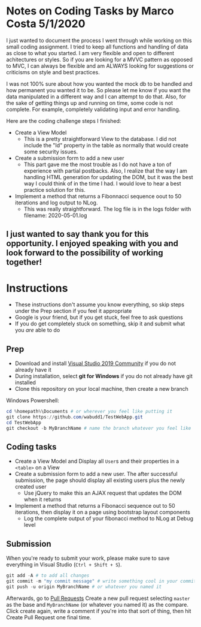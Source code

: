 ﻿# Notes on Coding Tasks by Marco Costa 5/1/2020
I just wanted to document the process I went through while working on this small coding assignment. I tried to
keep all functions and handling of data as close to what you started. I am very flexible and open to different 
achitectures or styles. So if you are looking for a MVVC pattern as opposed to MVC, I can always be flexible and am
ALWAYS looking for suggestions or criticisms on style and best practices.

I was not 100% sure about how you wanted the mock db to be handled and how permanent you wanted it to be. So please let
me know if you want the data manipulated in a different way and I can attempt to do that. Also, for the sake of getting
things up and running on time, some code is not complete. For example, completely validating input and error handling.

Here are the coding challenge steps I finished:
* Create a View Model 
    * This is a pretty straightforward View to the database. I did not include the "Id" property in the table 
    as normally that would create some security issues.
* Create a submission form to add a new user
    * This part gave me the most trouble as I do not have a ton of experience with partial postbacks. Also, 
    I realize that the way I am handling HTML generation for updating the DOM, but it was the best way I 
    could think of in the time I had. I would love to hear a best practice solution for this.
* Implement a method that returns a Fibonnacci sequence oout to 50 iterations and log output to NLog.
    * This was really straightforward. The log file is in the logs folder with filename: 2020-05-01.log

## I just wanted to say thank you for this opportunity. I enjoyed speaking with you and look forward to the possibility of working together!

# Instructions
* These instructions don't assume you know everything, so skip steps under the Prep section if you feel it appropriate
* Google is your friend, but if you get stuck, feel free to ask questions
* If you do get completely stuck on something, skip it and submit what you *are* able to do

## Prep
* Download and install [Visual Studio 2019 Community](https://visualstudio.microsoft.com/vs/) if you do not already have it
* During installation, select **git for Windows** if you do not already have git installed
* Clone this repository on your local machine, then create a new branch

Windows Powershell:
```powershell
cd %homepath%\Documents # or wherever you feel like putting it
git clone https://github.com/wabudd1/TestWebApp.git
cd TestWebApp
git checkout -b MyBranchName # name the branch whatever you feel like
```

## Coding tasks
* Create a View Model and Display all `User`s and their properties in a `<table>` on a View 
* Create a submission form to add a new user.  The after successful submission, the page
  should display all existing users plus the newly created user
  * Use jQuery to make this an AJAX request that updates the DOM when it returns
* Implement a method that returns a Fibonacci sequence out to 50 iterations, then display
  it on a page using bootstrap layout components
  * Log the complete output of your fibonacci method to NLog at Debug level

## Submission
When you're ready to submit your work, please make sure to save everything in Visual Studio (`Ctrl + Shift + S`).

```powershell
git add -A # to add all changes
git commit -m "my commit message" # write something cool in your commit message
git push -u origin MyBranchName # or whatever you named it
```

Afterwards, go to [Pull Requests](https://github.com/wabudd1/TestWebApp/pulls)
Create a new pull request selecting `master` as the base and `MyBranchName` (or whatever you named it) as the compare.
Click create again, write a comment if you're into that sort of thing, then hit Create Pull Request one final time.